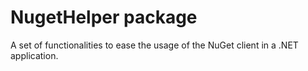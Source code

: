 # NugetHelper package
A set of functionalities to ease the usage of the NuGet client in a .NET application.
